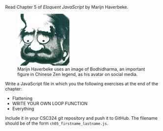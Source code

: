 Read Chapter 5 of *Eloquent JavaScript* by Marijn Haverbeke.

 <figure>
  <img src="/images/bodhidharma-marijn.png" alt="Marijn Haverbeke as Bodhidharma" style="width:40%; margin:  auto;">
  <figcaption>Marijn Haverbeke uses an image of Bodhidharma, an important figure in Chinese Zen legend, as his avatar on social media.</figcaption>
</figure> 

Write a JavaScript file in which you the following exercises at the end of the chapter:

* Flattening
* WRITE YOUR OWN LOOP FUNCTION
* Everything

Include it in your CSC324 git repository and push it to GitHub.  The filename should be of the form `ch05_firstname_lastname.js`.